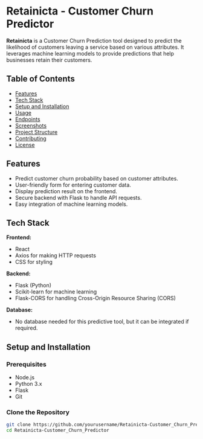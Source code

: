 # Retainicta - Customer Churn Predictor

**Retainicta** is a Customer Churn Prediction tool designed to predict the likelihood of customers leaving a service based on various attributes. It leverages machine learning models to provide predictions that help businesses retain their customers.

## Table of Contents

- [Features](#features)
- [Tech Stack](#tech-stack)
- [Setup and Installation](#setup-and-installation)
- [Usage](#usage)
- [Endpoints](#endpoints)
- [Screenshots](#screenshots)
- [Project Structure](#project-structure)
- [Contributing](#contributing)
- [License](#license)

## Features

- Predict customer churn probability based on customer attributes.
- User-friendly form for entering customer data.
- Display prediction result on the frontend.
- Secure backend with Flask to handle API requests.
- Easy integration of machine learning models.
  
## Tech Stack

**Frontend:**
- React
- Axios for making HTTP requests
- CSS for styling

**Backend:**
- Flask (Python)
- Scikit-learn for machine learning
- Flask-CORS for handling Cross-Origin Resource Sharing (CORS)

**Database:**
- No database needed for this predictive tool, but it can be integrated if required.

## Setup and Installation

### Prerequisites
- Node.js
- Python 3.x
- Flask
- Git

### Clone the Repository

```bash
git clone https://github.com/yourusername/Retainicta-Customer_Churn_Predictor.git
cd Retainicta-Customer_Churn_Predictor
